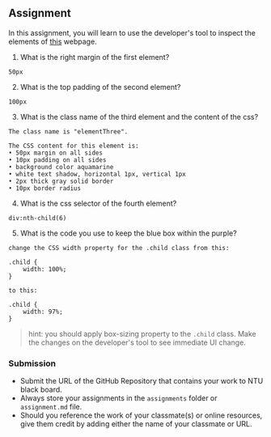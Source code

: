 ## Assignment

In this assignment, you will learn to use the developer's tool to inspect the elements of [this](https://nznznh.csb.app/) webpage.

1. What is the right margin of the first element? 
```
50px
```

2. What is the top padding of the second element?
```
100px
```

3. What is the class name of the third element and the content of the css?
```
The class name is "elementThree". 
```
```
The CSS content for this element is: 
• 50px margin on all sides
• 10px padding on all sides
• background color aquamarine
• white text shadow, horizontal 1px, vertical 1px
• 2px thick gray solid border
• 10px border radius
```

4. What is the css selector of the fourth element?
```
div:nth-child(6)
```

5. What is the code you use to keep the blue box within the purple?
```
change the CSS width property for the .child class from this: 
```
```
.child {
    width: 100%; 
}
```
```
to this: 
```
```
.child {
    width: 97%; 
}
```

> hint: you should apply box-sizing property to the `.child` class. Make the changes on the developer's tool to see immediate UI change.



### Submission 

- Submit the URL of the GitHub Repository that contains your work to NTU black board.
- Always store your assignments in the `assignments` folder or `assignment.md` file.
- Should you reference the work of your classmate(s) or online resources, give them credit by adding either the name of your classmate or URL. 